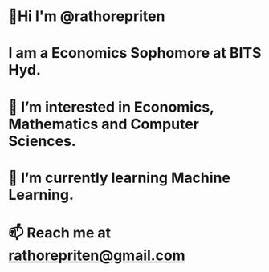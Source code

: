 # 👋Hi I'm @rathorepriten 
# I am a Economics Sophomore at BITS Hyd. 
# 👀 I’m interested in Economics, Mathematics and Computer Sciences.
# 🌱 I’m currently learning Machine Learning. 
# 📫 Reach me at rathorepriten@gmail.com 
